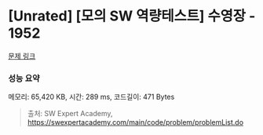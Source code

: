 # [Unrated] [모의 SW 역량테스트] 수영장 - 1952 

[문제 링크](https://swexpertacademy.com/main/code/problem/problemDetail.do?contestProbId=AV5PpFQaAQMDFAUq) 

### 성능 요약

메모리: 65,420 KB, 시간: 289 ms, 코드길이: 471 Bytes



> 출처: SW Expert Academy, https://swexpertacademy.com/main/code/problem/problemList.do